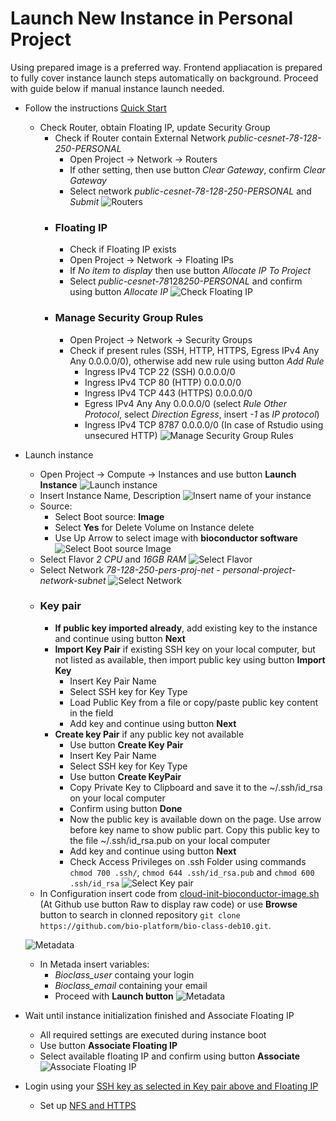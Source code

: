 # Launch New Instance in Personal Project 

Using prepared image is a preferred way. Frontend appliacation is prepared to fully cover instance launch steps automatically on background. Proceed with guide below if manual instance launch needed.

* Follow the instructions [Quick Start](https://cloud.gitlab-pages.ics.muni.cz/documentation/quick-start/)
  * Check Router, obtain Floating IP, update Security Group
    * Check if Router contain External Network *public-cesnet-78-128-250-PERSONAL*
      * Open Project -> Network -> Routers
      * If other setting, then use button *Clear Gateway*, confirm *Clear Gateway*
      * Select network *public-cesnet-78-128-250-PERSONAL* and *Submit*
      ![Routers](./../img/network_routers.png)
    * ### Floating IP
      * Check if Floating IP exists
      * Open Project -> Network -> Floating IPs
      * If *No item to display* then use button *Allocate IP To Project*
      * Select *public-cesnet-78*128*250-PERSONAL* and confirm using button *Allocate IP*
    ![Check Floating IP](./../img/network_floating_ip.png)
    * ### Manage Security Group Rules
      * Open Project -> Network -> Security Groups
      * Check if present rules (SSH, HTTP, HTTPS, Egress IPv4 Any Any 0.0.0.0/0), otherwise add new rule using button *Add Rule*
        * Ingress         IPv4    TCP     22 (SSH)        0.0.0.0/0
        * Ingress         IPv4    TCP     80 (HTTP)       0.0.0.0/0
        * Ingress         IPv4    TCP     443 (HTTPS)     0.0.0.0/0
        * Egress	  IPv4 	  Any     Any             0.0.0.0/0 (select *Rule* *Other Protocol*, select *Direction* *Egress*, insert *-1* as *IP protocol*)
        * Ingress         IPv4    TCP     8787            0.0.0.0/0 (In case of Rstudio using unsecured HTTP)
    ![Manage Security Group Rules](./../img/network_secutity_groups_rules.png)
* Launch instance
    * Open Project -> Compute -> Instances and use button **Launch Instance**
    ![Launch instance](./../img/instance_launch.png)
    * Insert Instance Name, Description
    ![Insert name of your instance](./../img/instance_launch_details.png)
    * Source:
      * Select Boot source: **Image**
      * Select **Yes** for Delete Volume on Instance delete
      * Use Up Arrow to select image with **bioconductor software**
    ![Select Boot source Image](./../img/instance_launch_source.png)
    * Select Flavor *2 CPU* and *16GB RAM*
    ![Select Flavor](./../img/instance_launch_flavor.png)
    * Select Network *78-128-250-pers-proj-net* - *personal-project-network-subnet*
    ![Select Network](./../img/instance_launch_network.png)
    * ### Key pair
      * **If public key imported already**, add existing key to the instance and continue using button **Next**
      * **Import Key Pair** if existing SSH key on your local computer, but not listed as available, then import public key using button **Import Key**
        * Insert Key Pair Name
        * Select SSH key for Key Type
        * Load Public Key from a file or copy/paste public key content in the field
        * Add key and continue using button **Next**
      * **Create key Pair** if any public key not available
        * Use button **Create Key Pair**
        * Insert Key Pair Name
        * Select SSH key for Key Type
        * Use button **Create KeyPair**
        * Copy Private Key to Clipboard and save it to the ~/.ssh/id_rsa on your local computer
        * Confirm using button **Done**
        * Now the public key is available down on the page. Use arrow before key name to show public part. Copy this public key to the file ~/.ssh/id_rsa.pub on your local computer
        * Add key and continue using button **Next**
        * Check Access Privileges on .ssh Folder using commands `chmod 700 .ssh/`, `chmod 644 .ssh/id_rsa.pub` and `chmod 600 .ssh/id_rsa`
    ![Select Key pair](./../img/instance_launch_key_pair.png)
    * In Configuration insert code from [cloud-init-bioconductor-image.sh](./../../install/cloud-init-bioconductor-image.sh) (At Github use button Raw to display raw code) or use **Browse** button to search in clonned repository `git clone https://github.com/bio-platform/bio-class-deb10.git`.
    
    ![Metadata](./../img/instance_launch_configuration.png)
    * In Metada insert variables:
        * *Bioclass_user* containg your login
        * *Bioclass_email* containing your email
        * Proceed with **Launch button**
    ![Metadata](./../img/instance_launch_metadata.png)
* Wait until instance initialization finished and Associate Floating IP
  * All required settings are executed during instance boot
  * Use button **Associate Floating IP**
  * Select available floating IP and confirm using button **Associate**
    ![Associate Floating IP](./../img/instance_associate_ip.png)
* Login using your [SSH key as selected in Key pair above and Floating IP](./../../README.md#ssh-access)
  * Set up [NFS and HTTPS](./../../README.md#first-steps-after-login-nfs-https-and-updates)
